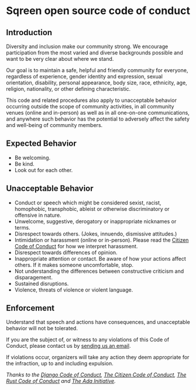 # Sqreen open source code of conduct


## Introduction
Diversity and inclusion make our community strong. We encourage participation from the most varied and diverse backgrounds possible and want to be very clear about where we stand.

Our goal is to maintain a safe, helpful and friendly community for everyone, regardless of experience, gender identity and expression, sexual orientation, disability, personal appearance, body size, race, ethnicity, age, religion, nationality, or other defining characteristic.

This code and related procedures also apply to unacceptable behavior occurring outside the scope of community activities, in all community venues (online and in-person) as well as in all one-on-one communications, and anywhere such behavior has the potential to adversely affect the safety and well-being of community members.

## Expected Behavior
  * Be welcoming.
  * Be kind.
  * Look out for each other.

## Unacceptable Behavior
  * Conduct or speech which might be considered sexist, racist, homophobic, transphobic, ableist or otherwise discriminatory or offensive in nature.
  * Unwelcome, suggestive, derogatory or inappropriate nicknames or terms.
  * Disrespect towards others. (Jokes, innuendo, dismissive attitudes.)
  * Intimidation or harassment (online or in-person). Please read the [Citizen Code of Conduct](http://citizencodeofconduct.org/) for how we interpret harassment. 
  * Disrespect towards differences of opinion.
  * Inappropriate attention or contact. Be aware of how your actions affect others. If it makes someone uncomfortable, stop.
  * Not understanding the differences between constructive criticism and disparagement.
  * Sustained disruptions.
  * Violence, threats of violence or violent language.

## Enforcement 
Understand that speech and actions have consequences, and unacceptable behavior will not be tolerated.

If you are the subject of, or witness to any violations of this Code of Conduct, please contact us by [sending us an email](mailto:hey@sqreen.io).

If violations occur, organizers will take any action they deem appropriate for the infraction, up to and including expulsion.

_Thanks to the [Django Code of Conduct](https://www.djangoproject.com/conduct/), [The Citizen Code of Conduct](http://citizencodeofconduct.org/), [The Rust Code of Conduct](https://www.rust-lang.org/conduct.html) and [The Ada Initiative](http://adainitiative.org/2014/02/18/howto-design-a-code-of-conduct-for-your-community/)._
